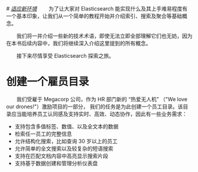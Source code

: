 _# [适应新环境](05_finding_your_feet.md)_
&emsp;&emsp;为了让大家对 Elasticsearch 能实现什么及其上手难易程度有一个基本印象，让我们从一个简单的教程开始并介绍索引、搜索及聚合等基础概念。

&emsp;&emsp;我们将一并介绍一些新的技术术语，即使无法立即全部理解它们也无妨，因为在本书后续内容中，我们将继续深入介绍这里提到的所有概念。

&emsp;&emsp;接下来尽情享受 Elasticsearch 探索之旅。

# 创建一个雇员目录 
&emsp;&emsp;我们受雇于 Megacorp 公司，作为 HR 部门新的 “热爱无人机” （"We love our drones!"）激励项目的一部分，
我们的任务是为此创建一个员工目录。该目录应当能培养员工认同感及支持实时、高效、动态协作，因此有一些业务需求：
 - 支持包含多值标签、数值、以及全文本的数据
 - 检索任一员工的完整信息
 - 允许结构化搜索，比如查询 30 岁以上的员工
 - 允许简单的全文搜索以及较复杂的短语搜索
 - 支持在匹配文档内容中高亮显示搜索片段
 - 支持基于数据创建和管理分析仪表盘 